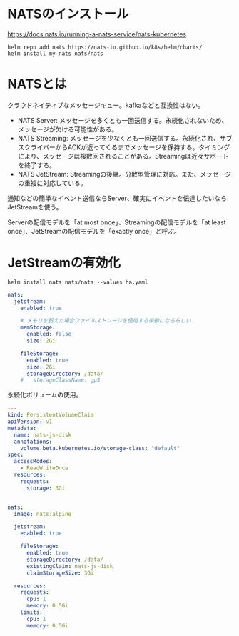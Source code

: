 
# NATSのインストール

https://docs.nats.io/running-a-nats-service/nats-kubernetes

```
helm repo add nats https://nats-io.github.io/k8s/helm/charts/
helm install my-nats nats/nats
```


# NATSとは

クラウドネイティブなメッセージキュー。kafkaなどと互換性はない。

- NATS Server: メッセージを多くとも一回送信する。永続化されないため、メッセージが欠ける可能性がある。
- NATS Streaming: メッセージを少なくとも一回送信する。永続化され、サブスクライバーからACKが返ってくるまでメッセージを保持する。タイミングにより、メッセージは複数回されることがある。Streamingは近々サポートを終了する。
- NATS JetStream: Streamingの後継。分散型管理に対応。また、メッセージの重複に対応している。

通知などの簡単なイベント送信ならServer、確実にイベントを伝達したいならJetStreamを使う。

Serverの配信モデルを「at most once」、Streamingの配信モデルを「at least once」、JetStreamの配信モデルを「exactly once」と呼ぶ。


# JetStreamの有効化


`helm install nats nats/nats --values ha.yaml`

``` yaml
nats:
  jetstream:
    enabled: true

    # メモリを超えた場合ファイルストレージを使用する挙動になるらしい
    memStorage:
      enabled: false
      size: 2Gi

    fileStorage:
      enabled: true
      size: 2Gi
      storageDirectory: /data/
    #   storageClassName: gp3
```


永続化ボリュームの使用。


``` yaml
---
kind: PersistentVolumeClaim
apiVersion: v1
metadata:
  name: nats-js-disk
  annotations:
    volume.beta.kubernetes.io/storage-class: "default"
spec:
  accessModes:
    - ReadWriteOnce
  resources:
    requests:
      storage: 3Gi


nats:
  image: nats:alpine

  jetstream:
    enabled: true

    fileStorage:
      enabled: true
      storageDirectory: /data/
      existingClaim: nats-js-disk
      claimStorageSize: 3Gi

  resources:
    requests:
      cpu: 1
      memory: 0.5Gi
    limits:
      cpu: 1
      memory: 0.5Gi
```
